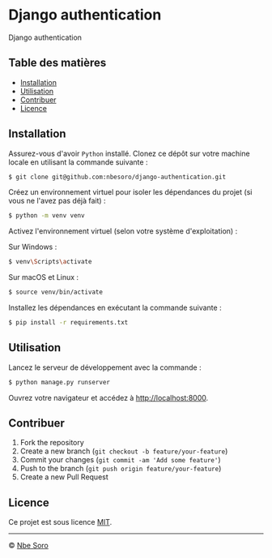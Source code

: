 # Django authentication

Django authentication

## Table des matières

-   [Installation](#installation)
-   [Utilisation](#utilisation)
-   [Contribuer](#contribuer)
-   [Licence](#licence)

## Installation

Assurez-vous d'avoir `Python` installé. Clonez ce dépôt sur votre machine locale en utilisant la commande suivante :

```bash
$ git clone git@github.com:nbesoro/django-authentication.git
```

Créez un environnement virtuel pour isoler les dépendances du projet (si vous ne l'avez pas déjà fait) :

```bash
$ python -m venv venv
```

Activez l'environnement virtuel (selon votre système d'exploitation) :

Sur Windows :

```bash
$ venv\Scripts\activate
```

Sur macOS et Linux :

```bash
$ source venv/bin/activate
```

Installez les dépendances en exécutant la commande suivante :

```bash
$ pip install -r requirements.txt
```

## Utilisation

Lancez le serveur de développement avec la commande :

```bash
$ python manage.py runserver
```

Ouvrez votre navigateur et accédez à [http://localhost:8000](http://localhost:8000).

## Contribuer

1. Fork the repository
2. Create a new branch (`git checkout -b feature/your-feature`)
3. Commit your changes (`git commit -am 'Add some feature'`)
4. Push to the branch (`git push origin feature/your-feature`)
5. Create a new Pull Request

## Licence

Ce projet est sous licence [MIT](https://choosealicense.com/licenses/mit/).

---

© [Nbe Soro](https://nbesoro.com)
